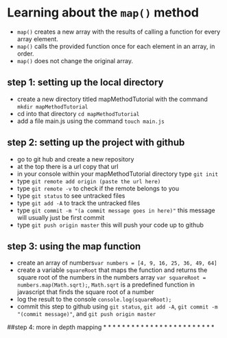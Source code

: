 # Learning about the `map()` method
* `map()` creates a new array with the results of calling a function for every array element.
* `map()` calls the provided function once for each element in an array, in order.
* `map()` does not change the original array.

## step 1: setting up the local directory
* create a new directory titled mapMethodTutorial with the command `mkdir mapMethodTutorial`
* cd into that directory `cd mapMethodTutorial`
* add a file main.js  using the command `touch main.js`

## step 2: setting up the project with github
* go to git hub and create a new repository
* at the top there is a url copy that url
* in your console within your mapMethodTutorial directory type `git init`
* type `git remote add origin (paste the url here)`
* type `git remote -v` to check if the remote belongs to you
* type `git status` to see untracked files
* type `git add -A` to track the untracked files
* type `git commit -m "(a commit message goes in here)"` this message will usually just be first commit
* type `git push origin master` this will push your code up to github

## step 3: using the map function
* create an array of numbers`var numbers = [4, 9, 16, 25, 36, 49, 64]`
* create a variable `squareRoot` that maps the function and returns the square root of the numbers in the numbers array
  `var squareRoot = numbers.map(Math.sqrt);`,  `Math.sqrt` is a predefined function in javascript that finds the square root of a number
* log the result to the console `console.log(squareRoot);`
* commit this step to github using `git status`, `git add -A`, `git commit -m "(commit message)"`, and `git push origin master`

##step 4: more in depth mapping
*
*
*
*
*
*
*
*
*
*
*
*
*
*
*
*
*
*
*
*
*
*
*
*
